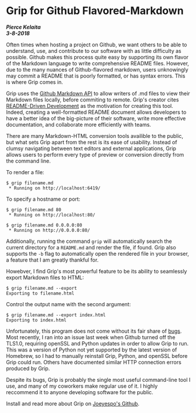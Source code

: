 # Grip for Github Flavored-Markdown
***Pierce Kelaita*** <br>
***3-8-2018***

Often times when hosting a project on Github, we want others to be able to understand, use, and contribute to our software with as little difficulty as possible. Github makes this process quite easy by supporting its own flavor of the Markdown language to write comprehensive README files. However, due to the many nuances of Github-flavored markdown, users unknowingly may commit a README that is poorly formatted, or has syntax errors. This is where Grip comes in.

Grip uses the [Github Markdown API](http://developer.github.com/v3/markdown) to allow writers of .md files to view their Markdown files locally, before commiting to remote. Grip's creator cites [README-Driven Development](http://tom.preston-werner.com/2010/08/23/readme-driven-development.html) as the motivation for creating this tool. Indeed, creating a well-formatted README document allows developers to have a better idea of the big-picture of their software, write more effective documentation, and collaborate more efficiently with teams. 

There are many Markdown-HTML conversion tools availible to the public, but what sets Grip apart from the rest is its ease of usability. Instead of clumsy navigating between text editors and external applications, Grip allows users to perform every type of preview or conversion directly from the command line.

To render a file:
```console
$ grip filename.md
 * Running on http://localhost:6419/
```

To specify a hostname or port:
```console
$ grip filename.md 80
 * Running on http://localhost:80/
```

```console
$ grip filename.md 0.0.0.0:80
 * Running on http://0.0.0.0:80/
```

Additionally, running the command `grip` will automatically search the current directory for a `README.md` and render the file, if found. Grip also supports the `-b` flag to automatically open the rendered file in your browser, a feature that I am greatly thankful for.

Howebver, I find Grip's most powerful feature to be its ability to seamlessly export Markdown files to HTML:

```console
$ grip filename.md --export
Exporting to filename.html
```

Control the output name with the second argument:

```console
$ grip filename.md --export index.html
Exporting to index.html
```

Unfortunately, this program does not come without its fair share of [bugs](https://github.com/joeyespo/grip/issues). Most recently, I ran into an issue last week when Github turned off the TLS1.0, requiring openSSL and Python updates in order to allow Grip to run. This was a version of Python not yet supported by the latest version of Homebrew, so I had to manually reinstall Grip, Python, and openSSL before Grip could run. Others have documented similar HTTP connection errors produced by Grip.

Despite its bugs, Grip is probably the single most useful command-line tool I use, and many of my coworkers make regular use of it. I highly reccommend it to anyone developing software for the public.

Install and read more about Grip on [Joeyespo's Github](https://github.com/joeyespo/grip).